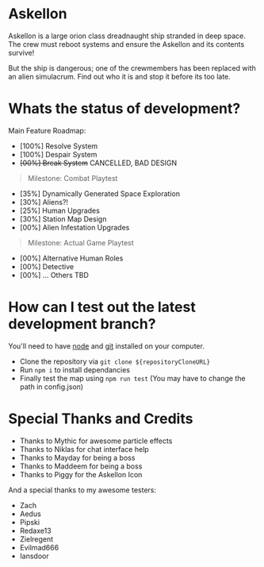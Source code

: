 # Askellon
Askellon is a large orion class dreadnaught ship stranded in deep space.
The crew must reboot systems and ensure the Askellon and its contents survive!

But the ship is dangerous; one of the crewmembers has been replaced with an alien simulacrum.
Find out who it is and stop it before its too late.

# Whats the status of development?
Main Feature Roadmap:
- [100%] Resolve System
- [100%] Despair System
- ~~[00%] Break System~~ CANCELLED, BAD DESIGN
> Milestone: Combat Playtest
- [35%] Dynamically Generated Space Exploration
- [30%] Aliens?!
- [25%] Human Upgrades
- [30%] Station Map Design
- [00%] Alien Infestation Upgrades
> Milestone: Actual Game Playtest
- [00%] Alternative Human Roles
- [00%] Detective
- [00%] ... Others TBD

# How can I test out the latest development branch?
You'll need to have [node](https://nodejs.org/en/) and [git](https://git-scm.com/downloads) installed on your computer.
- Clone the repository via `git clone ${repositoryCloneURL}`
- Run `npm i` to install dependancies
- Finally test the map using `npm run test` (You may have to change the path in config.json)

# Special Thanks and Credits
- Thanks to Mythic for awesome particle effects
- Thanks to Niklas for chat interface help
- Thanks to Mayday for being a boss
- Thanks to Maddeem for being a boss
- Thanks to Piggy for the Askellon Icon

And a special thanks to my awesome testers:
- Zach
- Aedus
- Pipski
- Redaxe13
- Zielregent
- Evilmad666
- Iansdoor
